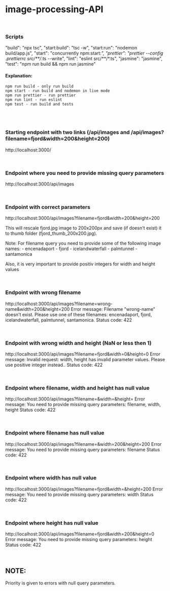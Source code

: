 # image-processing-API

<br />

### Scripts

"build": "npx tsc",
"start:build": "tsc -w",
"start:run": "nodemon build/app.js",
"start": "concurrently npm:start:*",
"prettier": "prettier --config .prettierrc src/**/*.ts --write",
"lint": "eslint src/**/*.ts",
"jasmine": "jasmine",
"test": "npm run build && npm run jasmine"
<br />

#### Explanation:
    npm run build - only run build
    npm start - run build and nodemon in live mode
    npm run prettier - run prettier
    npm run lint - run eslint
    npm test - run build and tests 

<br />
<br />

### Starting endpoint with two links (/api/images and /api/images?filename=fjord&width=200&height=200)
http://localhost:3000/

<br />

### Endpoint where you need to provide missing query parameters
http://localhost:3000/api/images

<br />

### Endpoint with correct parameters
http://localhost:3000/api/images?filename=fjord&width=200&height=200

This will rescale fjord.jpg image to 200x200px and save (if doesn't exist) it to thumb folder (fjord_thumb_200x200.jpg).

Note: For filename query you need to provide some of the following image names:
    - encenadaport
    - fjord
    - icelandwaterfall
    - palmtunnel
    - santamonica

Also, it is very important to provide positiv integers for width and height values

<br />

### Endpoint with wrong filename
http://localhost:3000/api/images?filename=wrong-name&width=200&height=200
Error message: Filename "wrong-name" doesn't exist. Please use one of these filenames: encenadaport, fjord, icelandwaterfall, palmtunnel, santamonica.
Status code: 422

<br />

### Endpoint with wrong width and height (NaN or less then 1)
http://localhost:3000/api/images?filename=fjord&width=0&height=0
Error message: Invalid request: width, height has invalid parameter values. Please use positive integer instead..
Status code: 422

<br />

### Endpoint where filename, width and height has null value
http://localhost:3000/api/images?filename=&width=&height=
Error message: You need to provide missing query parameters: filename, width, height
Status code: 422

<br />

### Endpoint where filename has null value
http://localhost:3000/api/images?filename=&width=200&height=200
Error message: You need to provide missing query parameters: filename
Status code: 422

<br />

### Endpoint where width has null value
http://localhost:3000/api/images?filename=fjord&width=&height=200
Error message: You need to provide missing query parameters: width
Status code: 422

<br />

### Endpoint where height has null value
http://localhost:3000/api/images?filename=fjord&width=200&height=0
Error message: You need to provide missing query parameters: height
Status code: 422

<br />

## NOTE:
Priority is given to errors with null query parameters.